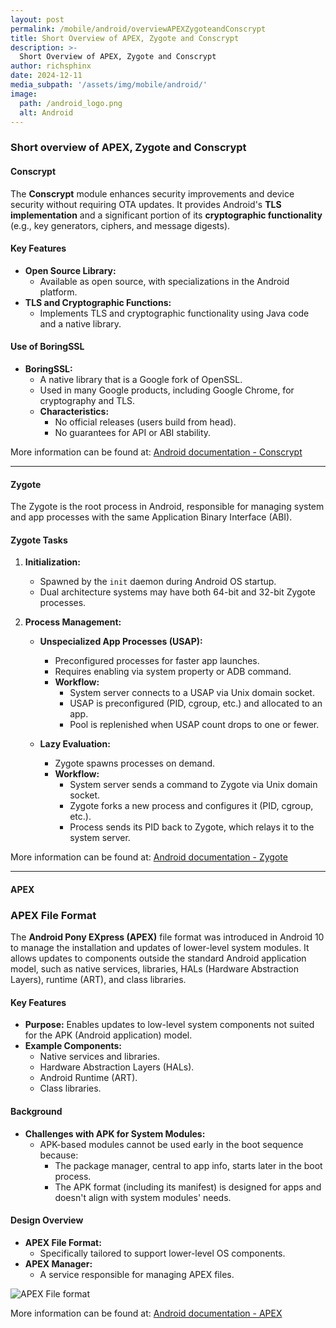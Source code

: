 ```yaml
---
layout: post
permalink: /mobile/android/overviewAPEXZygoteandConscrypt
title: Short Overview of APEX, Zygote and Conscrypt
description: >-
  Short Overview of APEX, Zygote and Conscrypt
author: richsphinx
date: 2024-12-11
media_subpath: '/assets/img/mobile/android/'
image:
  path: /android_logo.png
  alt: Android
---
```


### Short overview of APEX, Zygote and Conscrypt

#### Conscrypt

The **Conscrypt** module enhances security improvements and device security without requiring OTA updates. It provides Android's **TLS implementation** and a significant portion of its **cryptographic functionality** (e.g., key generators, ciphers, and message digests).

#### **Key Features**
- **Open Source Library:**
  - Available as open source, with specializations in the Android platform.
- **TLS and Cryptographic Functions:**
  - Implements TLS and cryptographic functionality using Java code and a native library.

#### **Use of BoringSSL**
- **BoringSSL:** 
  - A native library that is a Google fork of OpenSSL.
  - Used in many Google products, including Google Chrome, for cryptography and TLS.
  - **Characteristics:**
    - No official releases (users build from head).
    - No guarantees for API or ABI stability.

More information can be found at: [Android documentation - Conscrypt](https://source.android.com/docs/core/ota/modular-system/conscrypt)

---

#### Zygote

The Zygote is the root process in Android, responsible for managing system and app processes with the same Application Binary Interface (ABI).

#### **Zygote Tasks**

1. **Initialization:**
   - Spawned by the `init` daemon during Android OS startup.
   - Dual architecture systems may have both 64-bit and 32-bit Zygote processes.

2. **Process Management:**
   - **Unspecialized App Processes (USAP):**
     - Preconfigured processes for faster app launches.
     - Requires enabling via system property or ADB command.
     - **Workflow:**
       - System server connects to a USAP via Unix domain socket.
       - USAP is preconfigured (PID, cgroup, etc.) and allocated to an app.
       - Pool is replenished when USAP count drops to one or fewer.

   - **Lazy Evaluation:**
     - Zygote spawns processes on demand.
     - **Workflow:**
       - System server sends a command to Zygote via Unix domain socket.
       - Zygote forks a new process and configures it (PID, cgroup, etc.).
       - Process sends its PID back to Zygote, which relays it to the system server.

More information can be found at: [Android documentation - Zygote](https://source.android.com/docs/core/runtime/zygote)

---

#### APEX

### **APEX File Format**

The **Android Pony EXpress (APEX)** file format was introduced in Android 10 to manage the installation and updates of lower-level system modules. It allows updates to components outside the standard Android application model, such as native services, libraries, HALs (Hardware Abstraction Layers), runtime (ART), and class libraries.

#### **Key Features**
- **Purpose:** Enables updates to low-level system components not suited for the APK (Android application) model.
- **Example Components:**
  - Native services and libraries.
  - Hardware Abstraction Layers (HALs).
  - Android Runtime (ART).
  - Class libraries.

#### **Background**
- **Challenges with APK for System Modules:**
  - APK-based modules cannot be used early in the boot sequence because:
    - The package manager, central to app info, starts later in the boot process.
    - The APK format (including its manifest) is designed for apps and doesn't align with system modules' needs.

#### **Design Overview**
- **APEX File Format:**
  - Specifically tailored to support lower-level OS components.
- **APEX Manager:**
  - A service responsible for managing APEX files.

![APEX File format](https://source.android.com/static/docs/core/ota/images/apex-format.png)

More information can be found at: [Android documentation - APEX](https://source.android.com/docs/core/ota/apex)